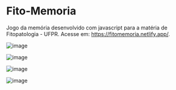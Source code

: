 # Fito-Memoria
Jogo da memória desenvolvido com javascript para a matéria de Fitopatologia - UFPR. 
Acesse em: https://fitomemoria.netlify.app/.




![image](https://user-images.githubusercontent.com/50418764/93025966-c714ed80-f5d8-11ea-921e-23a215a71559.png)

![image](https://user-images.githubusercontent.com/50418764/93026009-16f3b480-f5d9-11ea-8317-29f11bc426ba.png)

![image](https://user-images.githubusercontent.com/50418764/85964496-3ee75a80-b990-11ea-89a6-fee43f5ef749.png)

![image](https://user-images.githubusercontent.com/50418764/93026048-6c2fc600-f5d9-11ea-8ea6-f222f444df8d.png)
